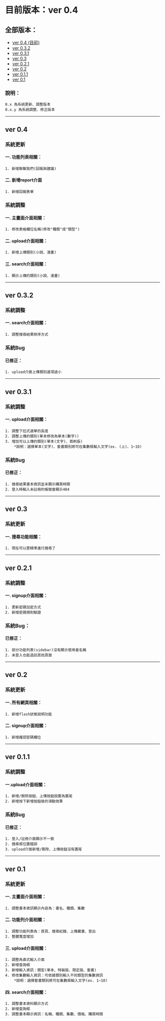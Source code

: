 # 目前版本：ver 0.4   
## 全部版本：  
- [ver 0.4 (目前)](#ver-04)
- [ver 0.3.2](#ver-032)
- [ver 0.3.1](#ver-031)  
- [ver 0.3](#ver-03)  
- [ver 0.2.1](#ver-021)
- [ver 0.2](#ver-02)  
- [ver 0.1.1](#ver-011)
- [ver 0.1](#ver-01)  

### 說明：
 	0.x 為系統更新、調整版本  
 	0.x.y 為系統調整、修正版本

---
## ver 0.4
### 系統更新
#### 一. 功能列表相關：
	1. 新增聯繫我們(回報與建議)
#### 二. 新增report介面
	1. 新增回報表單

### 系統調整
#### 一. 主畫面介面相關：
	1. 修改表格欄位名稱(修改"種類"成"類型")
#### 二. upload介面相關：
	1. 新增上傳類別(小說、漫畫)
#### 三. search介面相關：
	1. 顯示上傳的類別(小說、漫畫)

---

## ver 0.3.2
### 系統調整  
#### 一. search介面相關：  
	1. 調整搜尋結果排序方式

### 系統Bug
#### 已修正：  
	1. upload介面上傳類別選項過小

---

## ver 0.3.1  
### 系統調整  
#### 一. upload介面相關：  
	1. 調整下拉式選單的長度   
	2. 調整上傳的類別(單本修改為單本(數字))  
	3. 增加可以上傳的類別(單本(文字)、首刷版)
		*說明：選擇單本(文字)、套書類別將可在集數框輸入文字(ex. (上)、1~10)
### 系統Bug
#### 已修正：  
	1. 搜尋結果書本資訊並未顯示購買時間  
	2. 登入時輸入未註冊的帳號會顯示404

---

## ver 0.3  
### 系統更新  
#### 一. 搜尋功能相關：  
	1. 現在可以更精準進行搜尋了

---

## ver 0.2.1  
### 系統調整
#### 一. signup介面相關：  
	1. 更新密碼加密方式  
	2. 新增密碼規則驗證  
### 系統Bug：
#### 已修正：  
	1. 部分功能列表(sidebar)沒有顯示使用者名稱
	2. 未登入也能造訪其他頁面

---

## ver 0.2  
### 系統更新  
#### 一. 所有網頁相關：
	1. 新增flash狀態說明功能  
#### 二. signup介面相關：
	1. 新增確認密碼欄位  

---

## ver 0.1.1  
### 系統調整  
#### 一.upload介面相關：  
	1. 新增/刪除按鈕、上傳按鈕設置為置尾  
	2. 新增按下新增按鈕後的滑動效果  
### 系統Bug
#### 已修正：
	1. 登入/註冊介面顯示不一致  
	2. 搜尋框位置錯誤  
	3. upload介面新增/刪除、上傳按鈕沒有置尾  

---

## ver 0.1  
### 系統更新  
#### 一. 主畫面介面相關：  
	1. 調整書本資訊顯示內容為：書名、種類、集數  
#### 二. 功能列介面相關：  
	1. 調整功能列表為：首頁、搜尋紀錄、上傳藏書、登出  
	2. 整體寬度增加  
#### 三. upload介面相關：
	1. 調整為直式輸入介面  
	2. 新增查詢框    
	3. 新增輸入資訊：類型(單本、特裝版、限定版、套書)  
	4. 修改集數輸入資訊：可依據類別輸入不同類型的集數資訊  
		*說明：選擇套書類別將可在集數框輸入文字(ex. 1~10)  
#### 四. search介面相關：  
	1. 調整書本資料顯示方式  
	2. 新增查詢框  
	3. 調整書本顯示資訊：名稱、種類、集數、價格、購買時間
